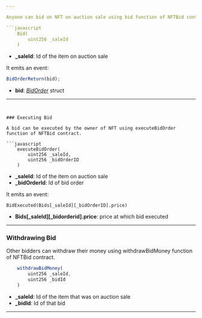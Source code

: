 ```yaml
---

Anyone can bid on NFT on auction sale using bid function of NFTBid contract.

```javascript
    Bid(
        uint256 _saleId
    )
```

- **\_saleId**: Id of the item on auction sale

It emits an event:

```javascript
BidOrderReturn(bid);
```

- **bid**: [_BidOrder_](../Structs/4_BidOrder.md) struct

---
```


### Executing Bid

A bid can be executed by the owner of NFT using executeBidOrder function of NFTBid contract.

```javascript
    executeBidOrder(
        uint256 _saleId,
        uint256 _bidOrderID
    )
```

- **\_saleId**: Id of the item on auction sale
- **\_bidOrderId**: Id of bid order

It emits an event:

```
BidExecuted(Bids[_saleId][_bidOrderID].price)
```

- **Bids[\_saleId][_bidorderid].price**: price at which bid executed

---

### Withdrawing Bid

Other bidders can withdraw their money using withdrawBidMoney function of NFTBid contract.

```javascript
    withdrawBidMoney(
        uint256 _saleId,
        uint256 _bidId
    )
```

- **\_saleId**: Id of the item that was on auction sale
- **\_bidId**: Id of that bid

---
